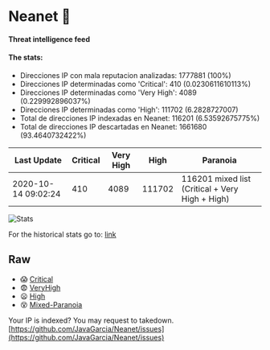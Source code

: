 # Neanet :hocho:
#### Threat intelligence feed
#### The stats:

- Direcciones IP con mala reputacion analizadas: 1777881 (100%)
- Direcciones IP determinadas como 'Critical':  410 (0.0230611610113%)
- Direcciones IP determinadas como 'Very High':  4089 (0.229992896037%)
- Direcciones IP determinadas como 'High':  111702 (6.2828727007)
- Total de direcciones IP indexadas en Neanet:  116201 (6.53592675775%)
- Total de direcciones IP descartadas en Neanet:  1661680 (93.4640732422%)

| Last Update | Critical | Very High | High | Paranoia |
| --- | --- | --- | --- | --- |
| 2020-10-14 09:02:24 | 410 | 4089 | 111702 | 116201 mixed list (Critical + Very High + High)|

![Stats](https://docs.google.com/spreadsheets/d/e/2PACX-1vSnaNMIXVabIpDJjufMlzH7poXnshF3mgd8Is1g9ytUEzVsP5my4Trn8f-xkoLLQ38xpL3HtmUexLo6/pubchart?oid=501124687&format=image)

For the historical stats go to: [link](/stats.csv)
## Raw
- :scream: [Critical](https://raw.githubusercontent.com/JavaGarcia/Neanet/master/blacklists/neanet_critical.txt)
- :fearful: [VeryHigh](https://raw.githubusercontent.com/JavaGarcia/Neanet/master/blacklists/neanet_veryHigh.txtt)
- :frowning: [High](https://raw.githubusercontent.com/JavaGarcia/Neanet/master/blacklists/neanet_high.txt)
- :dizzy_face: [Mixed-Paranoia](https://raw.githubusercontent.com/JavaGarcia/Neanet/master/blacklists/neanet_all.txt)


Your IP is indexed? You may request to takedown. [https://github.com/JavaGarcia/Neanet/issues](https://github.com/JavaGarcia/Neanet/issues)




























































































































































































































































































































































































































































































































































































































































































































































































































































































































































































































































































































































































































































































































































































































































